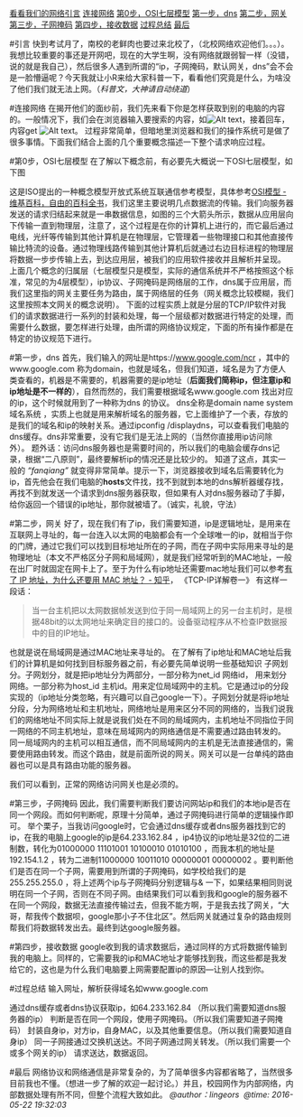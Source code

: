 [看看我们的网络](http://www.codemans.cn/lingeors/wuxie/network.html#看看我们的网络)[引言](http://www.codemans.cn/lingeors/wuxie/network.html#引言)
[连接网络](http://www.codemans.cn/lingeors/wuxie/network.html#连接网络)
[第0步，OSI七层模型](http://www.codemans.cn/lingeors/wuxie/network.html#第0步osi七层模型)
[第一步，dns](http://www.codemans.cn/lingeors/wuxie/network.html#第一步dns)
[第二步，网关](http://www.codemans.cn/lingeors/wuxie/network.html#第二步网关)
[第三步，子网掩码](http://www.codemans.cn/lingeors/wuxie/network.html#第三步子网掩码)
[第四步，接收数据](http://www.codemans.cn/lingeors/wuxie/network.html#第四步接收数据)
[过程总结](http://www.codemans.cn/lingeors/wuxie/network.html#过程总结)
[最后](http://www.codemans.cn/lingeors/wuxie/network.html#最后)

#引言
快到考试月了，南校的老鲜肉也要过来北校了，（北校网络欢迎他们。。。）。我想比较重要的事还是开网吧，现在的大学生啊，没有网络就跟弱智一样（没错，说的就是我自己），然后很多人遇到所谓的“ip，子网掩码，默认网关，dns”会不会是一脸懵逼呢？今天我就让小R来给大家科普一下，看看他们究竟是什么，为啥没了他们我们就无法上网。（*科普文，大神请自动绕道*）

#连接网络
在揭开他们的面纱前，我们先来看下你是怎样获取到别的电脑的内容的。一般情况下，我们会在浏览器输入要搜索的内容，如![Alt text](http://upload-images.jianshu.io/upload_images/2106579-5cf1dcbc021822b9.png?imageMogr2/auto-orient/strip%7CimageView2/2/w/1240)，接着回车，内容get ![Alt text](http://upload-images.jianshu.io/upload_images/2106579-cab2ba197245b6c6.png?imageMogr2/auto-orient/strip%7CimageView2/2/w/1240)。 过程非常简单，但暗地里浏览器和我们的操作系统可是做了很多事情。下面我们结合上面的几个重要概念描述一下整个请求响应过程。

#第0步，OSI七层模型
在了解以下概念前，有必要先大概说一下OSI七层模型，如下图

这是ISO提出的一种概念模型开放式系统互联通信参考模型，具体参考[OSI模型 - 维基百科，自由的百科全书](https://zh.wikipedia.org/wiki/OSI%E6%A8%A1%E5%9E%8B)，我们这里主要说明几点数据流的传输。我们向服务器发送的请求归结起来就是一串数据信息，如图的三个大箭头所示，数据从应用层向下传输一直到物理层，注意了，这个过程是在你的计算机上进行的，而它最后通过电线，光纤等传输到其他计算机是在物理层，它管理着一些物理接口和其他直接传输比特流的设备。通过物理线路传输到其他计算机后就通过右边目标进程的物理层将数据一步步传输上去，到达应用层，被我们的应用软件接收并且解析并呈现。
上面几个概念的归属层（七层模型只是模型，实际的通信系统并不严格按照这个标准，常见的为4层模型），ip协议、子网掩码是网络层的工作，dns属于应用层，而我们这里指的网关主要任务为路由，属于网络层的任务（网关概念比较模糊，我们这里按照本文网关的概念说明）。
下面的过程实质上就是分层的TCP/IP软件对我们的请求数据进行一系列的封装和处理，每一个层级都对数据进行特定的处理，而需要什么数据，要怎样进行处理，由所谓的网络协议规定，下面的所有操作都是在特定的协议规范下进行。

#第一步，dns
首先，我们输入的网址是https://www.google.com/ncr
，其中的www.google.com
称为domain，也就是域名，但我们知道，域名是为了方便人类查看的，机器是不需要的，机器需要的是ip地址（**后面我们简称ip，但注意ip和ip地址是不一样的**），自然而然的，我们需要根据域名www.google.com
找出对应的ip，这个时候就用到了一种称为dns
的协议。 dns全称是domain name system 域名系统
，实质上也就是用来解析域名的服务器，它上面维护了一个表，存放的是我们的域名和ip的映射关系。通过ipconfig /displaydns，可以查看我们电脑的dns缓存。dns非常重要，没有它我们是无法上网的（当然你直接用ip访问除外）。 题外话：访问dns服务器也是需要时间的，所以我们的电脑会缓存dns记录，根据“二八原则”，最终要解析ip的情况还是比较少的。 知道了这点，其实一般的 *“fanqiang”* 就变得非常简单。提示一下，浏览器接收到域名后需要转化为ip，首先他会在我们电脑的**hosts**文件找，找不到就到本地的dns解析器缓存找，再找不到就发送一个请求到dns服务器获取，但如果有人对dns服务器动了手脚，给你返回一个错误的ip地址，那你就被墙了。（诚实，礼貌，守法）

#第二步，网关
好了，现在我们有了ip，我们需要知道，ip是逻辑地址，是用来在互联网上寻址的，每一台连入以太网的电脑都会有一个全球唯一的ip，就相当于你的门牌，通过它我们可以找到目标地址所在的子网，而在子网中实际用来寻址的是物理地址（本文不严格区分子网和局域网），就是我们经常听到的MAC地址，一般在出厂时就固定在网卡上了。至于为什么有ip地址还需要mac地址我们可以参考[有了 IP 地址，为什么还要用 MAC 地址？ - 知乎](https://www.zhihu.com/question/21546408)， 《TCP-IP详解卷一》
有这样一段话：
>当一台主机把以太网数据帧发送到位于同一局域网上的另一台主机时，是根据48bit的以太网地址来确定目的接口的。设备驱动程序从不检查IP数据报中的目的IP地址。

也就是说在局域网是通过MAC地址来寻址的。
在了解有了ip地址和MAC地址后我们的计算机是如何找到目标服务器之前，有必要先简单说明一些基础知识
子网划分。子网划分，就是把ip地址分为两部分，一部分称为net_id
网络id， 用来划分网络。一部分称为host_id
主机id。用来定位局域网中的主机。它是通过ip的分段实现的（ip地址分类忽略，有兴趣可以自己google一下）。子网划分就是将ip地址分段，分为网络地址和主机地址，网络地址是用来区分不同的网络的，当我们说我们的网络地址不同实际上就是说我们处在不同的局域网内，主机地址不同指位于同一网络的不同主机地址，意味在局域网内的网络通信是不需要通过路由转发的。
同一局域网内的主机可以相互通信，而不同局域网内的主机是无法直接通信的，需要使用路由转发。而这个路由，就是前面所说的网关。网关可以是一台单纯的路由器也可以是具有路由功能的服务器。

我们可以看到，正常的网络访问网关也是必须的。

#第三步，子网掩码
因此，我们需要判断我们要访问网站ip和我们的本地ip是否在同一个网段。而如何判断呢，原理十分简单，通过子网掩码进行简单的逻辑操作即可。 举个栗子，当我访问google时，它会通过dns缓存或者dns服务器找到它的ip，在我的电脑上google的ip是64.233.162.84
，ip4协议的ip地址是32位的二进制数，转化为‭01000000‬ ‭11101001‬ ‭10100010‬ ‭01010100‬
，而我本机的地址是192.154.1.2
，转为二进制‭11000000‬ ‭10011010‬ 00000001 00000002
。要判断他们是否在同一个子网，需要用到所谓的子网掩码，如学校给我们的是255.255.255.0
，将上述两个ip与子网掩码分别逻辑与&
一下，如果结果相同则说明在同一个子网，否则在不同子网。由结果我们可以看到我和google的服务器不在同一个网段，数据无法直接传输过去，但我不能方啊，于是我去找了网关，“大哥，帮我传个数据呗，google那小子不住北区”。然后网关就通过复杂的路由规则帮我们将数据转发出去。最终到达google服务器。

#第四步，接收数据
google收到我的请求数据后，通过同样的方式将数据传输到我的电脑上。同样的，它需要我的ip和MAC地址才能够找到我，而这些都是我发给它的，这也是为什么我们电脑要上网需要配置ip的原因—让别人找到你。

#过程总结
输入网址，解析获得域名如www.google.com

通过dns缓存或者dns协议获取ip，如64.233.162.84
（所以我们需要知道dns服务器的ip）
判断是否在同一个网段，使用子网掩码。（所以我们需要知道子网掩码）
封装自身ip，对方ip，自身MAC，以及其他重要信息。（所以我们需要知道自身ip）
同一子网接通过交换机送达。不同子网通过网关转发。（所以我们需要一个或多个网关的ip）
请求送达，数据返回。

#最后
网络协议和网络通信是非常复杂的，为了简单很多内容都省略了，当然很多目前我也不懂。（想进一步了解的欢迎一起讨论。）并且，校园网作为内部网络，内部数据处理有所不同，但整个流程大致如此。
*@author：lingeors* 
*@time: 2016-05-22 19:32:03*
